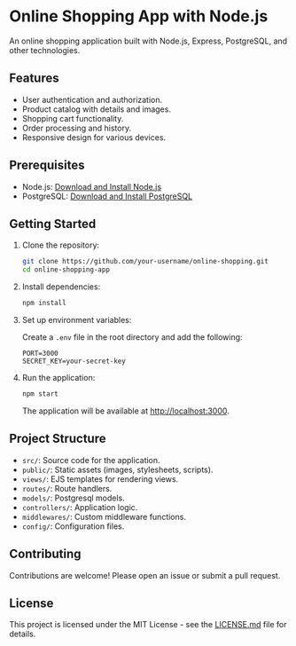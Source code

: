# Online Shopping App with Node.js

An online shopping application built with Node.js, Express, PostgreSQL, and other technologies.

## Features

- User authentication and authorization.
- Product catalog with details and images.
- Shopping cart functionality.
- Order processing and history.
- Responsive design for various devices.

## Prerequisites

- Node.js: [Download and Install Node.js](https://nodejs.org/)
- PostgreSQL: [Download and Install PostgreSQL](https://www.postgresql.org/)

## Getting Started

1. Clone the repository:

   ```bash
   git clone https://github.com/your-username/online-shopping.git
   cd online-shopping-app
   ```

2. Install dependencies:

   ```bash
   npm install
   ```

3. Set up environment variables:

   Create a `.env` file in the root directory and add the following:

   ```env
   PORT=3000
   SECRET_KEY=your-secret-key
   ```

4. Run the application:

   ```bash
   npm start
   ```

   The application will be available at [http://localhost:3000](http://localhost:3000).

## Project Structure

- `src/`: Source code for the application.
- `public/`: Static assets (images, stylesheets, scripts).
- `views/`: EJS templates for rendering views.
- `routes/`: Route handlers.
- `models/`: Postgresql models.
- `controllers/`: Application logic.
- `middlewares/`: Custom middleware functions.
- `config/`: Configuration files.

## Contributing

Contributions are welcome! Please open an issue or submit a pull request.

## License

This project is licensed under the MIT License - see the [LICENSE.md](LICENSE.md) file for details.
